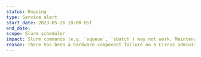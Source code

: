 ```yaml
---
status: Ongoing
type: Service alert
start_date: 2023-05-26 10:00 BST
end_date: 
scope: Slurm scheduler
impact: Slurm commands (e.g. `squeue`, `sbatch`) may not work. Maintenance scheduled for 31 May 2023 will prevent long jobs from starting.
reason: There has been a hardware component failure on a Cirrus administration node. A workaround has been put in place but the service is running at risk until the faulty component can be replaced. Current ETA for replacement component is Wed 31 May 2023.
---
```

